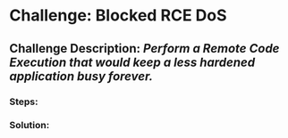 # Challenge: Blocked RCE DoS
## Challenge Description: *Perform a Remote Code Execution that would keep a less hardened application busy forever.*

### Steps: 


### Solution:
